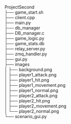 ProjectSecond  
├── game_start.sh  
├── client.cpp  
├── main.py  
├── db_manager  
├── DB_manager.c  
├── game_logic.py  
├── game_stats.db  
├── relay_server.py  
├── zmq_handler.py  
├── gui.py  
├── images  
│ ├── background.png  
│ ├── player1_attack.png  
│ ├── player1_hit.png  
│ ├── player1_movement.png  
│ ├── player1_normal.png  
│ ├── player2_attack.png  
│ ├── player2_hit.png  
│ ├── player2_movement.png  
│ └── player2_normal.png  
└── scenario_gui.py  

<!-- 모든 md 파일은 관리자에게 문의 후 수정하시오 -->
